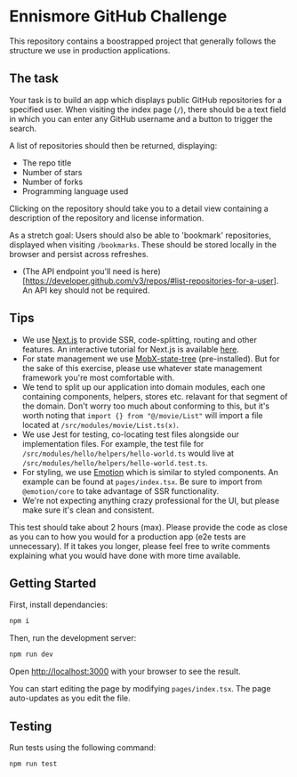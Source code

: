 # Ennismore GitHub Challenge

This repository contains a boostrapped project that generally follows the structure we use in production applications.

## The task

Your task is to build an app which displays public GitHub repositories for a specified user. When visiting the index page (`/`), there should be a text field in which you can enter any GitHub username and a button to trigger the search.

A list of repositories should then be returned, displaying:

- The repo title
- Number of stars
- Number of forks
- Programming language used

Clicking on the repository should take you to a detail view containing a description of the repository and license information.

As a stretch goal: Users should also be able to 'bookmark' repositories, displayed when visiting `/bookmarks`. These should be stored locally in the browser and persist across refreshes.

- (The API endpoint you'll need is here)[https://developer.github.com/v3/repos/#list-repositories-for-a-user]. An API key should not be required.

## Tips

- We use [Next.js](https://nextjs.org) to provide SSR, code-splitting, routing and other features. An interactive tutorial for Next.js is available [here](https://nextjs.org/learn).
- For state management we use [MobX-state-tree](https://mobx-state-tree.js.org/) (pre-installed). But for the sake of this exercise, please use whatever state management framework you're most comfortable with.
- We tend to split up our application into domain modules, each one containing components, helpers, stores etc. relavant for that segment of the domain. Don't worry too much about conforming to this, but it's worth noting that `import {} from "@/movie/List"` will import a file located at `/src/modules/movie/List.ts(x)`.
- We use Jest for testing, co-locating test files alongside our implementation files. For example, the test file for `/src/modules/hello/helpers/hello-world.ts` would live at `/src/modules/hello/helpers/hello-world.test.ts`.
- For styling, we use [Emotion](https://emotion.sh/docs/introduction) which is similar to styled components. An example can be found at `pages/index.tsx`. Be sure to import from `@emotion/core` to take advantage of SSR functionality.
- We're not expecting anything crazy professional for the UI, but please make sure it's clean and consistent.

This test should take about 2 hours (max). Please provide the code as close as you can to how you would for a production app (e2e tests are unnecessary). If it takes you longer, please feel free to write comments explaining what you would have done with more time available.

## Getting Started

First, install dependancies: 

```bash
npm i
```

Then, run the development server:

```bash
npm run dev
```

Open [http://localhost:3000](http://localhost:3000) with your browser to see the result.

You can start editing the page by modifying `pages/index.tsx`. The page auto-updates as you edit the file.

## Testing

Run tests using the following command:

```bash
npm run test
```
